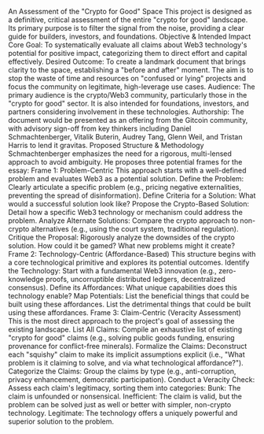 An Assessment of the "Crypto for Good" Space
This project is designed as a definitive, critical assessment of the entire "crypto for good" landscape. Its primary purpose is to filter the signal from the noise, providing a clear guide for builders, investors, and foundations.
Objective & Intended Impact
Core Goal: To systematically evaluate all claims about Web3 technology's potential for positive impact, categorizing them to direct effort and capital effectively.
Desired Outcome: To create a landmark document that brings clarity to the space, establishing a "before and after" moment. The aim is to stop the waste of time and resources on "confused or lying" projects and focus the community on legitimate, high-leverage use cases.
Audience: The primary audience is the crypto/Web3 community, particularly those in the "crypto for good" sector. It is also intended for foundations, investors, and partners considering involvement in these technologies.
Authorship: The document would be presented as an offering from the Gitcoin community, with advisory sign-off from key thinkers including Daniel Schmachtenberger, Vitalik Buterin, Audrey Tang, Glenn Weil, and Tristan Harris to lend it gravitas.
Proposed Structure & Methodology
Schmachtenberger emphasizes the need for a rigorous, multi-lensed approach to avoid ambiguity. He proposes three potential frames for the essay:
Frame 1: Problem-Centric
This approach starts with a well-defined problem and evaluates Web3 as a potential solution.
Define the Problem: Clearly articulate a specific problem (e.g., pricing negative externalities, preventing the spread of disinformation).
Define Criteria for a Solution: What would a successful solution look like?
Propose the Crypto-Based Solution: Detail how a specific Web3 technology or mechanism could address the problem.
Analyze Alternate Solutions: Compare the crypto approach to non-crypto alternatives (e.g., using the court system, traditional regulation).
Critique the Proposal: Rigorously analyze the downsides of the crypto solution. How could it be gamed? What new problems might it create?
Frame 2: Technology-Centric (Affordance-Based)
This structure begins with a core technological primitive and explores its potential outcomes.
Identify the Technology: Start with a fundamental Web3 innovation (e.g., zero-knowledge proofs, uncorruptible distributed ledgers, decentralized consensus).
Define its Affordances: What unique capabilities does this technology enable?
Map Potentials:
List the beneficial things that could be built using these affordances.
List the detrimental things that could be built using these affordances.
Frame 3: Claim-Centric (Veracity Assessment)
This is the most direct approach to the project's goal of assessing the existing landscape.
List All Claims: Compile an exhaustive list of existing "crypto for good" claims (e.g., solving public goods funding, ensuring provenance for conflict-free minerals).
Formalize the Claims: Deconstruct each "squishy" claim to make its implicit assumptions explicit (i.e., "What problem is it claiming to solve, and via what technological affordance?").
Categorize the Claims: Group the claims by type (e.g., anti-corruption, privacy enhancement, democratic participation).
Conduct a Veracity Check: Assess each claim's legitimacy, sorting them into categories:
Bunk: The claim is unfounded or nonsensical.
Inefficient: The claim is valid, but the problem can be solved just as well or better with simpler, non-crypto technology.
Legitimate: The technology offers a uniquely powerful and superior solution to the problem.